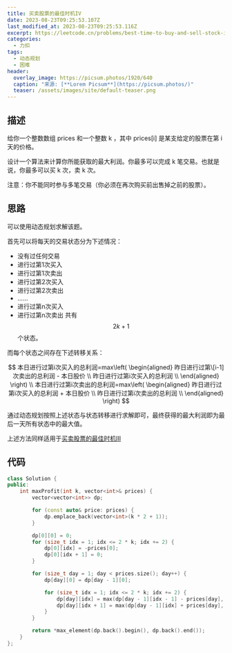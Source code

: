 ```yaml
---
title: 买卖股票的最佳时机IV
date: 2023-08-23T09:25:53.107Z
last_modified_at: 2023-08-23T09:25:53.116Z
excerpt: https://leetcode.cn/problems/best-time-to-buy-and-sell-stock-iv/description/
categories:
  - 力扣
tags:
  - 动态规划
  - 困难
header:
  overlay_image: https://picsum.photos/1920/640
  caption: "来源: [**Lorem Picsum**](https://picsum.photos/)"
  teaser: /assets/images/site/default-teaser.png
---
```

## 描述

给你一个整数数组 prices 和一个整数 k ，其中 prices\[i] 是某支给定的股票在第 i 天的价格。

设计一个算法来计算你所能获取的最大利润。你最多可以完成 k 笔交易。也就是说，你最多可以买 k 次，卖 k 次。

注意：你不能同时参与多笔交易（你必须在再次购买前出售掉之前的股票）。

## 思路

可以使用动态规划求解该题。

首先可以将每天的交易状态分为下述情况：

* 没有过任何交易
* 进行过第1次买入
* 进行过第1次卖出
* 进行过第2次买入
* 进行过第2次卖出
* ......
* 进行过第n次买入
* 进行过第n次卖出
  共有 $$2k+1$$ 个状态。

而每个状态之间存在下述转移关系：

$$
本日进行过第i次买入的总利润=max\left( \begin{aligned} 昨日进行过第\[i-1]次卖出的总利润 - 本日股价 \\ 昨日进行过第i次买入的总利润 \\ \end{aligned} \right)
\\
本日进行过第i次卖出的总利润=max\left( \begin{aligned} 昨日进行过第i次买入的总利润 + 本日股价 \\ 昨日进行过第i次卖出的总利润 \\ \end{aligned} \right)
$$

通过动态规划按照上述状态与状态转移进行求解即可，最终获得的最大利润即为最后一天所有状态中的最大值。

上述方法同样适用于[买卖股票的最佳时机III](https://leetcode.cn/problems/best-time-to-buy-and-sell-stock-iii/?envType=study-plan-v2&envId=top-interview-150)

## 代码

```c++
class Solution {
public:
    int maxProfit(int k, vector<int>& prices) {
        vector<vector<int>> dp;

        for (const auto& price: prices) {
            dp.emplace_back(vector<int>(k * 2 + 1));
        }

        dp[0][0] = 0;
        for (size_t idx = 1; idx <= 2 * k; idx += 2) {
            dp[0][idx] = -prices[0];
            dp[0][idx + 1] = 0;
        }

        for (size_t day = 1; day < prices.size(); day++) {
            dp[day][0] = dp[day - 1][0];

            for (size_t idx = 1; idx <= 2 * k; idx += 2) {
                dp[day][idx] = max(dp[day - 1][idx - 1] - prices[day], dp[day - 1][idx]);
                dp[day][idx + 1] = max(dp[day - 1][idx] + prices[day], dp[day - 1][idx + 1]);
            }
        }

        return *max_element(dp.back().begin(), dp.back().end());
    }
};
```